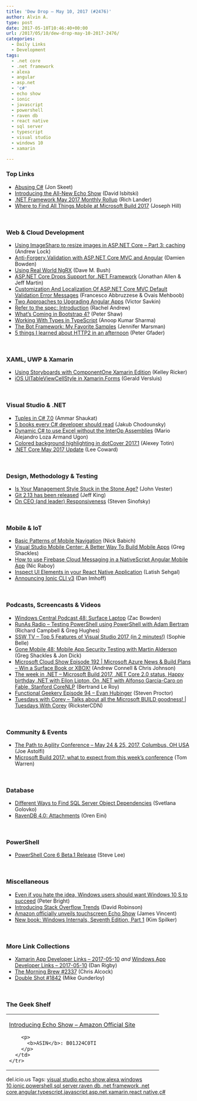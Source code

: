```yaml
---
title: 'Dew Drop – May 10, 2017 (#2476)'
author: Alvin A.
type: post
date: 2017-05-10T10:46:40+00:00
url: /2017/05/10/dew-drop-may-10-2017-2476/
categories:
  - Daily Links
  - Development
tags:
  - .net core
  - .net framework
  - alexa
  - angular
  - asp.net
  - 'c#'
  - echo show
  - ionic
  - javascript
  - powershell
  - raven db
  - react native
  - sql server
  - typescript
  - visual studio
  - windows 10
  - xamarin

---
```

### <a name="top"></a>Top Links

  * <a href="https://www.youtube.com/watch?v=JIlO_EebEQI" target="_blank">Abusing C#</a> (Jon Skeet)
  * <a href="https://developer.amazon.com/blogs/alexa/post/9cf1bd2c-8170-4235-92c9-c2560bf74bf3/introducing-the-all-new-echo-show" target="_blank">Introducing the All-New Echo Show</a> (David Isbitski)
  * <a href="https://blogs.msdn.microsoft.com/dotnet/2017/05/09/net-framework-may-2017-monthly-rollup/" target="_blank">.NET Framework May 2017 Monthly Rollup</a> (Rich Lander)
  * <a href="https://blog.xamarin.com/find-things-mobile-microsoft-build-2017/" target="_blank">Where to Find All Things Mobile at Microsoft Build 2017</a> (Joseph Hill)

&nbsp;

### <a name="web"></a>Web & Cloud Development

  * <a href="https://andrewlock.net/using-imagesharp-to-resize-images-in-asp-net-core-part-3-caching/" target="_blank">Using ImageSharp to resize images in ASP.NET Core &#8211; Part 3: caching</a> (Andrew Lock)
  * <a href="https://damienbod.com/2017/05/09/anti-forgery-validation-with-asp-net-core-mvc-and-angular/" target="_blank">Anti-Forgery Validation with ASP.NET Core MVC and Angular</a> (Damien Bowden)
  * <a href="https://blog.dmbcllc.com/using-real-world-ngrx/" target="_blank">Using Real World NgRX</a> (Dave M. Bush)
  * <a href="http://www.infoq.com/news/2017/05/ASPNET-Core-2?utm_campaign=infoq_content&utm_source=infoq&utm_medium=feed&utm_term=global" target="_blank">ASP.NET Core Drops Support for .NET Framework</a> (Jonathan Allen & Jeff Martin)
  * <a href="https://blogs.msdn.microsoft.com/mvpawardprogram/2017/05/09/aspnetcore-mvc-error-message/" target="_blank">Customization And Localization Of ASP.NET Core MVC Default Validation Error Messages</a> (Francesco Abbruzzese & Ovais Mehboob)
  * <a href="https://blog.nrwl.io/two-approaches-to-upgrading-angular-apps-6350b33384e3?source=rss-76fc1db4149b------2" target="_blank">Two Approaches to Upgrading Angular Apps</a> (Victor Savkin)
  * <a href="https://www.rachelandrew.co.uk/archives/2017/05/09/refer-to-the-spec-introduction/" target="_blank">Refer to the spec: Introduction</a> (Rachel Andrew)
  * <a href="http://www.developer.com/services/whats-coming-in-bootstrap-4.html" target="_blank">What&#8217;s Coming in Bootstrap 4?</a> (Peter Shaw)
  * <a href="https://dzone.com/articles/working-with-types-in-typescript-it-tutorials-with?utm_medium=feed&utm_source=feedpress.me&utm_campaign=Feed%3A+dzone%2Fwebdev" target="_blank">Working With Types in TypeScript</a> (Anoop Kumar Sharma)
  * <a href="http://feedproxy.google.com/~r/JenniferMarsman/~3/nR6-rY8QLqQ/" target="_blank">The Bot Framework: My Favorite Samples</a> (Jennifer Marsman)
  * <a href="http://feedproxy.google.com/~r/PeterGfader/~3/Sa2OcOGTZZM/5-things-i-learned-about-http2-in.html" target="_blank">5 things I learned about HTTP2 in an afternoon</a> (Peter Gfader)

&nbsp;

### <a name="silverlight"></a>XAML, UWP & Xamarin

  * <a href="http://our.componentone.com/2017/04/27/using-storyboards-with-componentone-xamarin-edition/?utm_source=social&utm_medium=twitter&utm_campaign=Xamarin" target="_blank">Using Storyboards with ComponentOne Xamarin Edition</a> (Kelley Ricker)
  * <a href="https://blog.verslu.is/xamarin/xamarin-forms-xamarin/ios-uitableviewcellstyle-xamarin-forms/" target="_blank">iOS UITableViewCellStyle in Xamarin.Forms</a> (Gerald Versluis)

&nbsp;

### <a name="dotnet"></a>Visual Studio & .NET

  * <a href="http://www.codeproject.com/Tips/1186316/Tuples-in-Csharp" target="_blank">Tuples in C# 7.0</a> (Ammar Shaukat)
  * <a href="https://medium.com/@jakubgarfield/5-books-every-c-developer-should-read-83844a5e2e3c?source=rss-1c7c2d4e77f7------2" target="_blank">5 books every C# developer should read</a> (Jakub Chodounsky)
  * <a href="http://mario-loza.blogspot.com/2017/05/dynamic-c-to-use-excel-without-interop.html" target="_blank">Dynamic C# to use Excel without the InterOp Assemblies</a> (Mario Alejandro Loza Armand Ugon)
  * <a href="https://blog.jetbrains.com/dotnet/2017/05/09/colored-background-highlighting-dotcover-2017-1/" target="_blank">Colored background highlighting in dotCover 2017.1</a> (Alexey Totin)
  * <a href="https://blogs.msdn.microsoft.com/dotnet/2017/05/09/net-core-may-2017-update/" target="_blank">.NET Core May 2017 Update</a> (Lee Coward)

&nbsp;

### <a name="design"></a>Design, Methodology & Testing

  * <a href="https://dzone.com/articles/is-your-management-style-stuck-in-the-stone-age?utm_medium=feed&utm_source=feedpress.me&utm_campaign=Feed%3A+dzone%2Fagile" target="_blank">Is Your Management Style Stuck in the Stone Age?</a> (John Vester)
  * <a href="https://github.com/blog/2360-git-2-13-has-been-released" target="_blank">Git 2.13 has been released</a> (Jeff King)
  * <a href="https://medium.learningbyshipping.com/on-ceo-and-leader-responsiveness-4afbe7f89e24?source=rss----c7cd1239c0de---4" target="_blank">On CEO (and leader) Responsiveness</a> (Steven Sinofsky)

&nbsp;

### <a name="mobile"></a>Mobile & IoT

  * <a href="http://blogs.adobe.com/creativecloud/basic-patterns-of-mobile-navigation" target="_blank">Basic Patterns of Mobile Navigation</a> (Nick Babich)
  * <a href="https://visualstudiomagazine.com/articles/2017/05/09/visual-studio-mobile-center.aspx" target="_blank">Visual Studio Mobile Center: A Better Way To Build Mobile Apps</a> (Greg Shackles)
  * <a href="http://developer.telerik.com/products/nativescript/use-firebase-cloud-messaging-nativescript-app/" target="_blank">How to use Firebase Cloud Messaging in a NativeScript Angular Mobile App</a> (Nic Raboy)
  * <a href="http://dotnetsurfers.com/blog/2017/05/09/inspect-ui-elements-in-your-react-native-application/" target="_blank">Inspect UI Elements in your React Native Application</a> (Latish Sehgal)
  * <a href="http://blog.ionic.io/announcing-ionic-cli-v3/" target="_blank">Announcing Ionic CLI v3</a> (Dan Imhoff)

&nbsp;

### <a name="podcasts"></a>Podcasts, Screencasts & Videos

  * <a href="http://feedproxy.google.com/~r/wmexperts/~3/aGSP-dsefo0/windows-central-podcast-48" target="_blank">Windows Central Podcast 48: Surface Laptop</a> (Zac Bowden)
  * <a href="http://feedproxy.google.com/~r/RunaAsRadioWma/~3/EGx1LZxJA4k/default.aspx" target="_blank">RunAs Radio &#8211; Testing PowerShell using PowerShell with Adam Bertram</a> (Richard Campbell & Greg Hughes)
  * <a href="https://tv.ssw.com/7111/top-5-features-of-visual-studio-2017-in-2-minutes" target="_blank">SSW TV &#8211; Top 5 Features of Visual Studio 2017 (in 2 minutes!)</a> (Sophie Belle)
  * <a href="http://tracking.feedpress.it/link/8084/5807036" target="_blank">Gone Mobile 48: Mobile App Security Testing with Martin Alderson</a> (Greg Shackles & Jon Dick)
  * <a href="http://feeds.microsoftcloudshow.com/~r/microsoftcloudshowepisodes/~3/ZsHRMKj7p1M/192-microsoft-azure-news-build-plans-win-a-surface-book-or-xbox" target="_blank">Microsoft Cloud Show Episode 192 | Microsoft Azure News & Build Plans &#8211; Win a Surface Book or XBOX!</a> (Andrew Connell & Chris Johnson)
  * <a href="https://blogs.msdn.microsoft.com/dotnet/2017/05/09/the-week-in-net-microsoft-build-2017-net-core-2-0-status-happy-birthday-net-with-eilon-lipton-on-net-with-alfonso-garca-caro-on-fable-stanford-corenlp/" target="_blank">The week in .NET – Microsoft Build 2017, .NET Core 2.0 status, Happy birthday .NET with Eilon Lipton, On .NET with Alfonso García-Caro on Fable, Stanford CoreNLP</a> (Bertrand Le Roy)
  * <a href="https://www.functionalgeekery.com/episode-94-evan-hubinger/" target="_blank">Functional Geekery Episode 94 – Evan Hubinger</a> (Steven Proctor)
  * <a href="https://channel9.msdn.com/Shows/Tuesdays-With-Corey/Tuesdays-with-Corey-Talks-about-all-the-Microsoft-BUILD-goodness?WT.mc_id=DX_MVP4025064" target="_blank">Tuesdays with Corey &#8211; Talks about all the Microsoft BUILD goodness! | Tuesdays With Corey</a> (RicksterCDN)

&nbsp;

### <a name="events"></a>Community & Events

  * <a href="http://coalition.agileuprising.com/t/the-path-to-agility-conference-may-24-25-2017-columbus-oh-usa/860" target="_blank">The Path to Agility Conference &#8211; May 24 & 25, 2017, Columbus, OH USA</a> (Joe Astolfi)
  * <a href="https://www.theverge.com/2017/5/9/15592906/microsoft-build-conference-2017-preview-rumors-hardware" target="_blank">Microsoft Build 2017: what to expect from this week’s conference</a> (Tom Warren)

&nbsp;

### <a name="sql"></a>Database

  * <a href="http://feedproxy.google.com/~r/MSSQLTips-LatestSqlServerTips/~3/SaRHUrmpNgY/tip.asp" target="_blank">Different Ways to Find SQL Server Object Dependencies</a> (Svetlana Golovko)
  * <a href="http://feedproxy.google.com/~r/AyendeRahien/~3/ANLVjuh4FS0/ravendb-4-0-attachments" target="_blank">RavenDB 4.0: Attachments</a> (Oren Eini)

&nbsp;

### <a name="ps"></a>PowerShell

  * <a href="https://blogs.msdn.microsoft.com/powershell/2017/05/09/powershell-core-6-beta-1-release/" target="_blank">PowerShell Core 6 Beta.1 Release</a> (Steve Lee)

&nbsp;

### <a name="misc"></a>Miscellaneous

  * <a href="https://arstechnica.com/information-technology/2017/05/even-if-you-hate-the-idea-windows-users-should-want-windows-10-s-to-succeed/" target="_blank">Even if you hate the idea, Windows users should want Windows 10 S to succeed</a> (Peter Bright)
  * <a href="https://stackoverflow.blog/2017/05/09/introducing-stack-overflow-trends/" target="_blank">Introducing Stack Overflow Trends</a> (David Robinson)
  * <a href="https://www.theverge.com/circuitbreaker/2017/5/9/15590978/amazon-echo-show-touchscreen-price-release-date" target="_blank">Amazon officially unveils touchscreen Echo Show</a> (James Vincent)
  * <a href="https://blogs.msdn.microsoft.com/microsoft_press/2017/05/09/new-book-windows-internals-seventh-edition-part-1/" target="_blank">New book: Windows Internals, Seventh Edition, Part 1</a> (Kim Spilker)

&nbsp;

### <a name="links"></a>More Link Collections

  * <a href="http://allaboutxamarin.com/2017/05/xamarin-app-developer-links-2017-05-10/" target="_blank">Xamarin App Developer Links &#8211; 2017-05-10</a> _and_ <a href="http://windowsappdev.com/2017/05/windows-app-developer-links-2017-05-10/" target="_blank">Windows App Developer Links &#8211; 2017-05-10</a> (Dan Rigby)
  * <a href="http://feedproxy.google.com/~r/ReflectivePerspective/~3/oZDVFC8tsGQ/" target="_blank">The Morning Brew #2337</a> (Chris Alcock)
  * <a href="http://afreshcup.com/home/2017/5/9/double-shot-1842.html" target="_blank">Double Shot #1842</a> (Mike Gunderloy)

&nbsp;

### <a name="shelf"></a>The Geek Shelf

<div id="scid:7dc1bd33-94bd-46fd-a20b-0131235bcd47:36721e1e-ea57-4038-8f9d-309287d21e03" class="wlWriterEditableSmartContent" style="float: none; padding-bottom: 0px; padding-top: 0px; padding-left: 0px; margin: 0px; display: inline; padding-right: 0px">
  <table cellspacing="0" cellpadding="2" width="400" border="0" unselectable="on">
    <tr>
      <td valign="top" width="400">
        <p>
          <a title="Introducing Echo Show - Amazon Official Site" href="http://www.amazon.com/exec/obidos/ASIN/B01J24C0TI/amavin-20">Introducing Echo Show &#8211; Amazon Official Site</a>
        </p>
        
        <p>
          <b>ASIN</b>: B01J24C0TI
        </p>
      </td>
    </tr>
  </table>
</div>

<div id="scid:77ECF5F8-D252-44F5-B4EB-D463C5396A79:03d81d7a-6b4d-47ee-a157-498cfc5be08d" class="wlWriterEditableSmartContent" style="float: none; padding-bottom: 0px; padding-top: 0px; padding-left: 0px; margin: 0px; display: inline; padding-right: 0px">
  del.icio.us Tags: <a href="http://del.icio.us/popular/visual+studio" rel="tag">visual studio</a>,<a href="http://del.icio.us/popular/echo+show" rel="tag">echo show</a>,<a href="http://del.icio.us/popular/alexa" rel="tag">alexa</a>,<a href="http://del.icio.us/popular/windows+10" rel="tag">windows 10</a>,<a href="http://del.icio.us/popular/ionic" rel="tag">ionic</a>,<a href="http://del.icio.us/popular/powershell" rel="tag">powershell</a>,<a href="http://del.icio.us/popular/sql+server" rel="tag">sql server</a>,<a href="http://del.icio.us/popular/raven+db" rel="tag">raven db</a>,<a href="http://del.icio.us/popular/.net+framework" rel="tag">.net framework</a>,<a href="http://del.icio.us/popular/.net+core" rel="tag">.net core</a>,<a href="http://del.icio.us/popular/angular" rel="tag">angular</a>,<a href="http://del.icio.us/popular/typescript" rel="tag">typescript</a>,<a href="http://del.icio.us/popular/javascript" rel="tag">javascript</a>,<a href="http://del.icio.us/popular/asp.net" rel="tag">asp.net</a>,<a href="http://del.icio.us/popular/xamarin" rel="tag">xamarin</a>,<a href="http://del.icio.us/popular/react+native" rel="tag">react native</a>,<a href="http://del.icio.us/popular/c%23" rel="tag">c#</a>
</div>